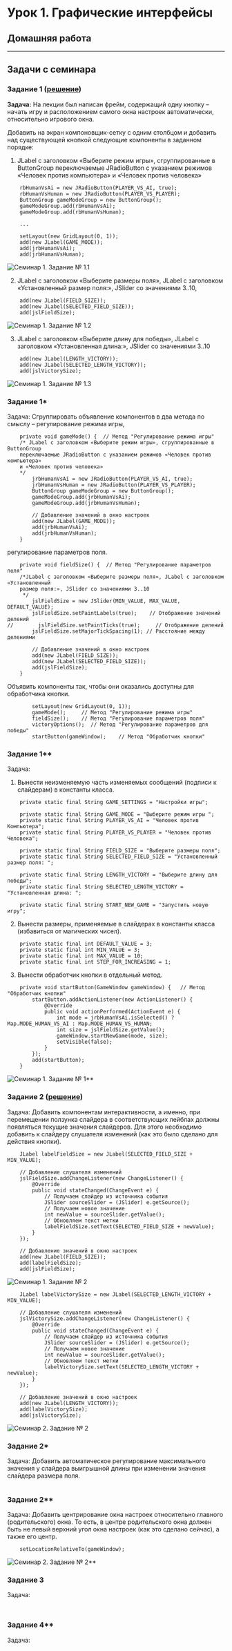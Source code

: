 
# Урок 1. Графические интерфейсы


## Домашняя работа



---
## Задачи с семинара


### Задание 1 ([решение](https://github.com/olgashenkel/GeekBrains-technological_specialization/tree/main/02.%20Java%20Development%20Kit/Seminar_01/seminar_01/src/main/java/seminar_01))

**Задача:** На лекции был написан фрейм, содержащий одну кнопку – начать игру и расположением самого окна настроек автоматически, относительно игрового окна.

Добавить на экран компоновщик-сетку с одним столбцом и добавить над
существующей кнопкой следующие компоненты в заданном порядке: 
1) JLabel с заголовком «Выберите режим игры», сгруппированные в ButtonGroup
переключаемые JRadioButton с указанием режимов «Человек против
компьютера» и «Человек против человека»
```    
    rbHumanVsAi = new JRadioButton(PLAYER_VS_AI, true);
    rbHumanVsHuman = new JRadioButton(PLAYER_VS_PLAYER);
    ButtonGroup gameModeGroup = new ButtonGroup();
    gameModeGroup.add(rbHumanVsAi);
    gameModeGroup.add(rbHumanVsHuman);

    ...

    setLayout(new GridLayout(0, 1));
    add(new JLabel(GAME_MODE));
    add(jrbHumanVsAi);
    add(jrbHumanVsHuman);

```
![Семинар 1. Задание № 1.1](./image/task_1.1.jpg)

2) JLabel с заголовком «Выберите размеры поля», JLabel с заголовком «Установленный размер поля:», JSlider со значениями 3..10, 
```
    add(new JLabel(FIELD_SIZE));
    add(new JLabel(SELECTED_FIELD_SIZE));
    add(jslFieldSize);
```
![Семинар 1. Задание № 1.2](./image/task_1.2.jpg)


3) JLabel с заголовком «Выберите длину для победы», JLabel с заголовком «Установленная длина:», JSlider со значениями 3..10
```
    add(new JLabel(LENGTH_VICTORY));
    add(new JLabel(SELECTED_LENGTH_VICTORY));
    add(jslVictorySize);
```
![Семинар 1. Задание № 1.3](./image/task_1.3.jpg)



### Задание 1\* 
Задача: Сгруппировать объявление компонентов в два метода по смыслу – регулирование режима игры, 
```
    private void gameMode() {  // Метод "Регулирование режима игры"
    /* JLabel с заголовком «Выберите режим игры», сгруппированные в ButtonGroup
    переключаемые JRadioButton с указанием режимов «Человек против компьютера»
    и «Человек против человека»
    */
        jrbHumanVsAi = new JRadioButton(PLAYER_VS_AI, true);
        jrbHumanVsHuman = new JRadioButton(PLAYER_VS_PLAYER);
        ButtonGroup gameModeGroup = new ButtonGroup();
        gameModeGroup.add(jrbHumanVsAi);
        gameModeGroup.add(jrbHumanVsHuman);

        // Добавление значений в окно настроек
        add(new JLabel(GAME_MODE));
        add(jrbHumanVsAi);
        add(jrbHumanVsHuman);
    }

```
регулирование параметров поля. 
```
    private void fieldSize() {  // Метод "Регулирование параметров поля"
    /*JLabel с заголовком «Выберите размеры поля», JLabel с заголовком «Установленный
    размер поля:», JSlider со значениями 3..10
     */
        jslFieldSize = new JSlider(MIN_VALUE, MAX_VALUE, DEFAULT_VALUE);
        jslFieldSize.setPaintLabels(true);    // Отображение значений делений
//        jslFieldSize.setPaintTicks(true);     // Отображение делений
        jslFieldSize.setMajorTickSpacing(1); // Расстояние между делениями

        // Добавление значений в окно настроек
        add(new JLabel(FIELD_SIZE));
        add(new JLabel(SELECTED_FIELD_SIZE));
        add(jslFieldSize);
    }
```
Объявить компоненты так, чтобы они оказались доступны для обработчика кнопки.

```
        setLayout(new GridLayout(0, 1));
        gameMode();     // Метод "Регулирование режима игры"
        fieldSize();    // Метод "Регулирование параметров поля"
        victoryOptions();  // Метод "Регулирование параметров для победы"
        startButton(gameWindow);    // Метод "Обработчик кнопки"
```

### Задание 1\*\* 
Задача: 
1) Вынести неизменяемую часть изменяемых сообщений (подписи к слайдерам) в константы класса. 

```
    private static final String GAME_SETTINGS = "Настройки игры";

    private static final String GAME_MODE = "Выберите режим игры ";
    private static final String PLAYER_VS_AI = "Человек против Компьютера";
    private static final String PLAYER_VS_PLAYER = "Человек против Человека";

    private static final String FIELD_SIZE = "Выберите размеры поля";
    private static final String SELECTED_FIELD_SIZE = "Установленный размер поля: ";

    private static final String LENGTH_VICTORY = "Выберите длину для победы";
    private static final String SELECTED_LENGTH_VICTORY = "Установленная длина: ";

    private static final String START_NEW_GAME = "Запустить новую игру";

```

2) Вынести размеры, применяемые в слайдерах в константы класса (избавиться от магических чисел). 
```
    private static final int DEFAULT_VALUE = 3;
    private static final int MIN_VALUE = 3;
    private static final int MAX_VALUE = 10;
    private static final int STEP_FOR_INCREASING = 1;
```


3) Вынести обработчик кнопки в отдельный метод.

```
    private void startButton(GameWindow gameWindow) {   // Метод "Обработчик кнопки"
        startButton.addActionListener(new ActionListener() {
            @Override
            public void actionPerformed(ActionEvent e) {
                int mode = jrbHumanVsAi.isSelected() ? Map.MODE_HUMAN_VS_AI : Map.MODE_HUMAN_VS_HUMAN;
                int size = jslFieldSize.getValue();
                gameWindow.startNewGame(mode, size);
                setVisible(false);
            }
        });
        add(startButton);
    }
```
![Семинар 1. Задание № 1**](./image/task_1.4.jpg)


### Задание 2 ([решение](https://github.com/olgashenkel/GeekBrains-technological_specialization/tree/main/02.%20Java%20Development%20Kit/Seminar_01/seminar_01/src/main/java/seminar_01))

Задача: Добавить компонентам интерактивности, а именно, при перемещении ползунка слайдера в соответствующих лейблах должны появляться текущие значения слайдеров. Для этого необходимо добавить к слайдеру слушателя изменений (как это было сделано для действия кнопки).
```
    JLabel labelFieldSize = new JLabel(SELECTED_FIELD_SIZE + MIN_VALUE);

    // Добавление слушателя изменений
    jslFieldSize.addChangeListener(new ChangeListener() {
        @Override
        public void stateChanged(ChangeEvent e) {
            // Получаем слайдер из источника события
            JSlider sourceSlider = (JSlider) e.getSource();
            // Получаем новое значение
            int newValue = sourceSlider.getValue();
            // Обновляем текст метки
            labelFieldSize.setText(SELECTED_FIELD_SIZE + newValue);
        }
    });

    // Добавление значений в окно настроек
    add(new JLabel(FIELD_SIZE));
    add(labelFieldSize);
    add(jslFieldSize);
```
![Семинар 1. Задание № 2](./image/task_2.1.jpg)

```
    JLabel labelVictorySize = new JLabel(SELECTED_LENGTH_VICTORY + MIN_VALUE);

    // Добавление слушателя изменений
    jslVictorySize.addChangeListener(new ChangeListener() {
        @Override
        public void stateChanged(ChangeEvent e) {
            // Получаем слайдер из источника события
            JSlider sourceSlider = (JSlider) e.getSource();
            // Получаем новое значение
            int newValue = sourceSlider.getValue();
            // Обновляем текст метки
            labelVictorySize.setText(SELECTED_LENGTH_VICTORY + newValue);
        }
    });

    // Добавление значений в окно настроек
    add(new JLabel(LENGTH_VICTORY));
    add(labelVictorySize);
    add(jslVictorySize);
```
![Семинар 2. Задание № 2](./image/task_2.2.jpg)

### Задание 2\*

Задача: Добавить автоматическое регулирование максимального значения у слайдера выигрышной длины при изменении значения слайдера размера поля.
```

```


### Задание 2\*\*

Задача: Добавить центрирование окна настроек относительно главного (родительского) окна. То есть, в центре родительского окна должен быть не левый верхний угол окна настроек (как это сделано сейчас), а также его центр.
```
    setLocationRelativeTo(gameWindow); 
```
![Семинар 2. Задание № 2**](./image/task_2.3.jpg)

### Задание 3 

Задача: 

```
    
```

### Задание 4**

Задача: 

```
    
```